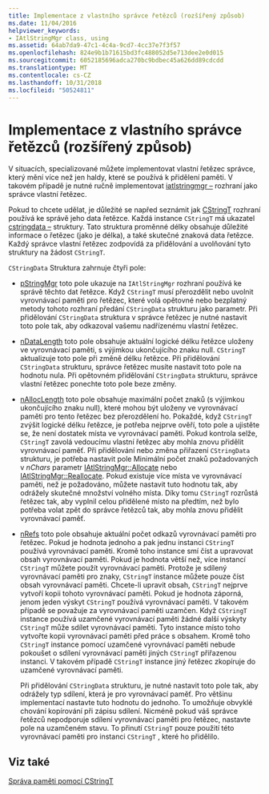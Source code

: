 ```yaml
---
title: Implementace z vlastního správce řetězců (rozšířený způsob)
ms.date: 11/04/2016
helpviewer_keywords:
- IAtlStringMgr class, using
ms.assetid: 64ab7da9-47c1-4c4a-9cd7-4cc37e7f3f57
ms.openlocfilehash: 824e9b1b71615bd3fc488052d5e713dee2e0d015
ms.sourcegitcommit: 6052185696adca270bc9bdbec45a626dd89cdcdd
ms.translationtype: MT
ms.contentlocale: cs-CZ
ms.lasthandoff: 10/31/2018
ms.locfileid: "50524811"
---
```

# <a name="implementation-of-a-custom-string-manager-advanced-method"></a>Implementace z vlastního správce řetězců (rozšířený způsob)

V situacích, specializované můžete implementovat vlastní řetězec správce, který mění více než jen haldy, které se používá k přidělení paměti. V takovém případě je nutné ručně implementovat [iatlstringmgr –](../atl-mfc-shared/reference/iatlstringmgr-class.md) rozhraní jako správce vlastní řetězec.

Pokud to chcete udělat, je důležité se napřed seznámit jak [CStringT](../atl-mfc-shared/reference/cstringt-class.md) rozhraní používá ke správě jeho data řetězce. Každá instance `CStringT` má ukazatel [cstringdata –](../atl-mfc-shared/reference/cstringdata-class.md) struktury. Tato struktura proměnné délky obsahuje důležité informace o řetězec (jako je délka), a také skutečné znaková data řetězce. Každý správce vlastní řetězec zodpovídá za přidělování a uvolňování tyto struktury na žádost `CStringT`.

`CStringData` Struktura zahrnuje čtyři pole:

- [pStringMgr](../atl-mfc-shared/reference/cstringdata-class.md#pstringmgr) toto pole ukazuje na `IAtlStringMgr` rozhraní používá ke správě těchto dat řetězce. Když `CStringT` musí přerozdělit nebo uvolnit vyrovnávací paměti pro řetězec, které volá opětovné nebo bezplatný metody tohoto rozhraní předání `CStringData` strukturu jako parametr. Při přidělování `CStringData` struktura v správce řetězec je nutné nastavit toto pole tak, aby odkazoval vašemu nadřízenému vlastní řetězec.

- [nDataLength](../atl-mfc-shared/reference/cstringdata-class.md#ndatalength) toto pole obsahuje aktuální logické délku řetězce uloženy ve vyrovnávací paměti, s výjimkou ukončujícího znaku null. `CStringT` aktualizuje toto pole při změně délku řetězce. Při přidělování `CStringData` strukturu, správce řetězec musíte nastavit toto pole na hodnotu nula. Při opětovném přidělování `CStringData` strukturu, správce vlastní řetězec ponechte toto pole beze změny.

- [nAllocLength](../atl-mfc-shared/reference/cstringdata-class.md#nalloclength) toto pole obsahuje maximální počet znaků (s výjimkou ukončujícího znaku null), které mohou být uloženy ve vyrovnávací paměti pro tento řetězec bez přerozdělení ho. Pokaždé, když `CStringT` zvýšit logické délku řetězce, je potřeba nejprve ověří, toto pole a ujistěte se, že není dostatek místa ve vyrovnávací paměti. Pokud kontrola selže, `CStringT` zavolá vedoucímu vlastní řetězec aby mohla znovu přidělit vyrovnávací paměť. Při přidělování nebo změna přiřazení `CStringData` strukturu, je potřeba nastavit pole Minimální počet znaků požadovaných v *nChars* parametr [IAtlStringMgr::Allocate](../atl-mfc-shared/reference/iatlstringmgr-class.md#allocate) nebo [IAtlStringMgr::Reallocate](../atl-mfc-shared/reference/iatlstringmgr-class.md#reallocate). Pokud existuje více místa ve vyrovnávací paměti, než je požadováno, můžete nastavit tuto hodnotu tak, aby odrážely skutečné množství volného místa. Díky tomu `CStringT` rozrůstá řetězec tak, aby vyplnil celou přidělené místo na předtím, než bylo potřeba volat zpět do správce řetězců tak, aby mohla znovu přidělit vyrovnávací paměť.

- [nRefs](../atl-mfc-shared/reference/cstringdata-class.md#nrefs) toto pole obsahuje aktuální počet odkazů vyrovnávací paměti pro řetězec. Pokud je hodnota jednoho a pak jednu instanci `CStringT` používá vyrovnávací paměti. Kromě toho instance smí číst a upravovat obsah vyrovnávací paměti. Pokud je hodnota větší než, více instancí `CStringT` můžete použít vyrovnávací paměti. Protože je sdílený vyrovnávací paměti pro znaky, `CStringT` instance můžete pouze číst obsah vyrovnávací paměti. Chcete-li upravit obsah, `CStringT` nejprve vytvoří kopii tohoto vyrovnávací paměti. Pokud je hodnota záporná, jenom jeden výskyt `CStringT` používá vyrovnávací paměti. V takovém případě se považuje za vyrovnávací paměti uzamčen. Když `CStringT` instance používá uzamčené vyrovnávací paměti žádné další výskyty `CStringT` může sdílet vyrovnávací paměti. Tyto instance místo toho vytvořte kopii vyrovnávací paměti před práce s obsahem. Kromě toho `CStringT` instance pomocí uzamčené vyrovnávací paměti nebude pokoušet o sdílení vyrovnávací paměti jiných `CStringT` přiřazenou instanci. V takovém případě `CStringT` instance jiný řetězec zkopíruje do uzamčené vyrovnávací paměti.

   Při přidělování `CStringData` strukturu, je nutné nastavit toto pole tak, aby odrážely typ sdílení, která je pro vyrovnávací paměť. Pro většinu implementací nastavte tuto hodnotu do jednoho. To umožňuje obvyklé chování kopírování při zápisu sdílení. Nicméně pokud váš správce řetězců nepodporuje sdílení vyrovnávací paměti pro řetězec, nastavte pole na uzamčeném stavu. To přinutí `CStringT` pouze použití této vyrovnávací paměti pro instanci `CStringT` , které ho přidělilo.

## <a name="see-also"></a>Viz také

[Správa paměti pomocí CStringT](../atl-mfc-shared/memory-management-with-cstringt.md)


